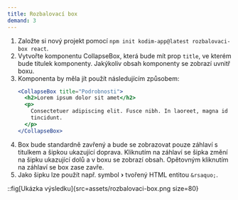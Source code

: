 ```yaml
---
title: Rozbalovací box
demand: 3
---
```


1. Založte si nový projekt pomocí `npm init kodim-app@latest rozbalovaci-box react`.
1. Vytvořte komponentu CollapseBox, která bude mít prop `title`, ve kterém bude titulek komponenty. Jakýkoliv obsah komponenty se zobrazí uvnitř boxu.
1. Komponenta by měla jít použít následujícím způsobem:
   ```jsx
   <CollapseBox title="Podrobnosti">
     <h2>Lorem ipsum dolor sit amet</h2>
     <p>
       Consectetuer adipiscing elit. Fusce nibh. In laoreet, magna id viverra
       tincidunt.
     </p>
   </CollapseBox>
   ```
1. Box bude standardně zavřený a bude se zobrazovat pouze záhlaví s titulkem a šipkou ukazující doprava. Kliknutím na záhlaví se šipka změní na šipku ukazující dolů a v boxu se zobrazí obsah. Opětovným kliknutím na záhlaví se box zase zavře.
1. Jako šipku lze použít např. symbol **›** tvořený HTML entitou `&rsaquo;`.

::fig[Ukázka výsledku]{src=assets/rozbalovaci-box.png size=80}
